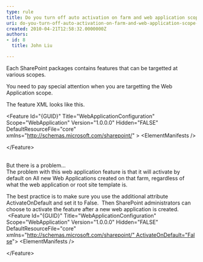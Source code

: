 ```yaml
---
type: rule
title: Do you turn off auto activation on farm and web application scope features?
uri: do-you-turn-off-auto-activation-on-farm-and-web-application-scope-features
created: 2010-04-21T12:58:32.0000000Z
authors:
- id: 8
  title: John Liu

---
```



Each SharePoint packages contains features that can be targetted at various scopes.  

 You need to pay special attention when you are targetting the Web Application scope.

 The feature XML looks like this.


&lt;Feature Id="{GUID}" Title="WebApplicationConfiguration" Scope="WebApplication" Version="1.0.0.0" Hidden="FALSE" DefaultResourceFile="core" xmlns="http://schemas.microsoft.com/sharepoint/" &gt;
&lt;ElementManifests /&gt;

&lt;/Feature&gt;



<br>But there is a problem... <br>   The problem with this web application feature is that it will activate by default on All new Web Applications created on that farm, regardless of what the web application or root site template is.

 The best practice is to make sure you use the additional attribute ActivateOnDefault and set it to False.  Then SharePoint administrators can choose to activate the feature after a new web application is created.
  &lt;Feature Id="{GUID}" Title="WebApplicationConfiguration" Scope="WebApplication" Version="1.0.0.0" Hidden="FALSE" DefaultResourceFile="core" xmlns="http://schemas.microsoft.com/sharepoint/" ActivateOnDefault="False"&gt;
&lt;ElementManifests /&gt;

&lt;/Feature&gt;



